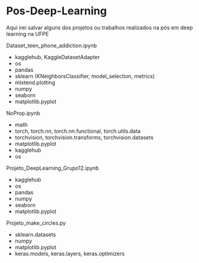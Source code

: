 # Pos-Deep-Learning
Aqui irei salvar alguns dos projetos ou trabalhos realizados na pós em deep learning na UFPE

Dataset_teen_phone_addiction.ipynb

- kagglehub, KaggleDatasetAdapter
- os
- pandas
- sklearn (KNeighborsClassifier, model_selection, metrics)
- mlxtend.plotting
- numpy
- seaborn
- matplotlib.pyplot

NoProp.ipynb

- math
- torch, torch.nn, torch.nn.functional, torch.utils.data
- torchvision, torchvision.transforms, torchvision.datasets
- matplotlib.pyplot
- kagglehub
- os

Projeto_DeepLearning_Grupo12.ipynb

- kagglehub
- os
- pandas
- numpy
- seaborn
- matplotlib.pyplot

Projeto_make_circles.py

- sklearn.datasets
- numpy
- matplotlib.pyplot
- keras.models, keras.layers, keras.optimizers